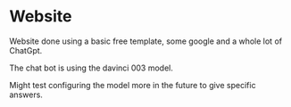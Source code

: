 # Website


Website done using a basic free template, some google and a whole lot of ChatGpt.

The chat bot is using the davinci 003 model.

Might test configuring the model more in the future to give specific answers.
